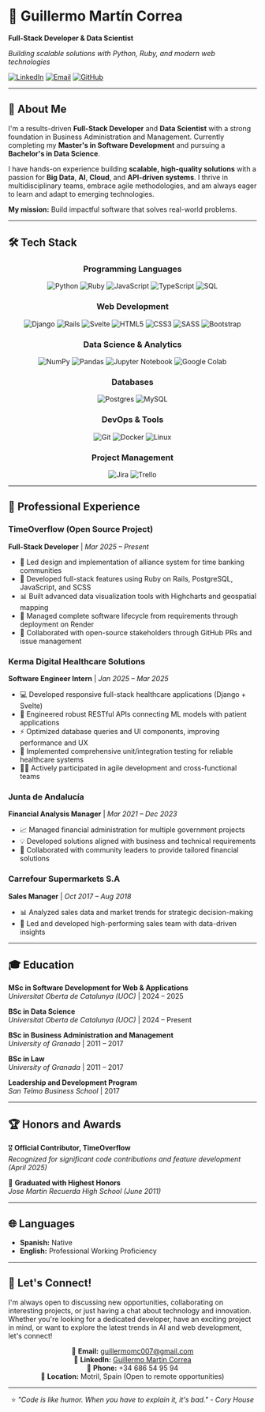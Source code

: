 # 👋 Guillermo Martín Correa
**Full-Stack Developer & Data Scientist** 

*Building scalable solutions with Python, Ruby, and modern web technologies*

[![LinkedIn](https://img.shields.io/badge/LinkedIn-Connect-0077B5?style=for-the-badge&logo=linkedin&logoColor=white)](https://linkedin.com/in/guillermo-martin-correa)
[![Email](https://img.shields.io/badge/Email-Contact-D14836?style=for-the-badge&logo=gmail&logoColor=white)](mailto:guillermomc007@gmail.com)
[![GitHub](https://img.shields.io/badge/GitHub-Follow-181717?style=for-the-badge&logo=github&logoColor=white)](https://github.com/gmartincor)

---

## 🚀 About Me

I'm a results-driven **Full-Stack Developer** and **Data Scientist** with a strong foundation in Business Administration and Management. Currently completing my **Master's in Software Development** and pursuing a **Bachelor's in Data Science**. 

I have hands-on experience building **scalable, high-quality solutions** with a passion for **Big Data**, **AI**, **Cloud**, and **API-driven systems**. I thrive in multidisciplinary teams, embrace agile methodologies, and am always eager to learn and adapt to emerging technologies.

**My mission:** Build impactful software that solves real-world problems.

---

## 🛠️ Tech Stack

<div align="center">

### **Programming Languages**
![Python](https://img.shields.io/badge/python-3670A0?style=for-the-badge&logo=python&logoColor=ffdd54)
![Ruby](https://img.shields.io/badge/ruby-%23CC342D.svg?style=for-the-badge&logo=ruby&logoColor=white)
![JavaScript](https://img.shields.io/badge/javascript-%23323330.svg?style=for-the-badge&logo=javascript&logoColor=%23F7DF1E)
![TypeScript](https://img.shields.io/badge/typescript-%23007ACC.svg?style=for-the-badge&logo=typescript&logoColor=white)
![SQL](https://img.shields.io/badge/sql-%2300f.svg?style=for-the-badge&logo=mysql&logoColor=white)

### **Web Development**
![Django](https://img.shields.io/badge/django-%23092E20.svg?style=for-the-badge&logo=django&logoColor=white)
![Rails](https://img.shields.io/badge/rails-%23CC0000.svg?style=for-the-badge&logo=ruby-on-rails&logoColor=white)
![Svelte](https://img.shields.io/badge/svelte-%23f1413d.svg?style=for-the-badge&logo=svelte&logoColor=white)
![HTML5](https://img.shields.io/badge/html5-%23E34F26.svg?style=for-the-badge&logo=html5&logoColor=white)
![CSS3](https://img.shields.io/badge/css3-%231572B6.svg?style=for-the-badge&logo=css3&logoColor=white)
![SASS](https://img.shields.io/badge/SASS-hotpink.svg?style=for-the-badge&logo=SASS&logoColor=white)
![Bootstrap](https://img.shields.io/badge/bootstrap-%238511FA.svg?style=for-the-badge&logo=bootstrap&logoColor=white)

### **Data Science & Analytics**
![NumPy](https://img.shields.io/badge/numpy-%23013243.svg?style=for-the-badge&logo=numpy&logoColor=white)
![Pandas](https://img.shields.io/badge/pandas-%23150458.svg?style=for-the-badge&logo=pandas&logoColor=white)
![Jupyter Notebook](https://img.shields.io/badge/jupyter-%23FA0F00.svg?style=for-the-badge&logo=jupyter&logoColor=white)
![Google Colab](https://img.shields.io/badge/Colab-F9AB00?style=for-the-badge&logo=googlecolab&color=525252)

### **Databases**
![Postgres](https://img.shields.io/badge/postgres-%23316192.svg?style=for-the-badge&logo=postgresql&logoColor=white)
![MySQL](https://img.shields.io/badge/mysql-%2300f.svg?style=for-the-badge&logo=mysql&logoColor=white)

### **DevOps & Tools**
![Git](https://img.shields.io/badge/git-%23F05033.svg?style=for-the-badge&logo=git&logoColor=white)
![Docker](https://img.shields.io/badge/docker-%230db7ed.svg?style=for-the-badge&logo=docker&logoColor=white)
![Linux](https://img.shields.io/badge/Linux-FCC624?style=for-the-badge&logo=linux&logoColor=black)

### **Project Management**
![Jira](https://img.shields.io/badge/jira-%230A0FFF.svg?style=for-the-badge&logo=jira&logoColor=white)
![Trello](https://img.shields.io/badge/Trello-%23026AA7.svg?style=for-the-badge&logo=Trello&logoColor=white)

</div>

---


## 💼 Professional Experience

### **TimeOverflow (Open Source Project)**
**Full-Stack Developer** | *Mar 2025 – Present*
- 🎯 Led design and implementation of alliance system for time banking communities
- 🚀 Developed full-stack features using Ruby on Rails, PostgreSQL, JavaScript, and SCSS
- 📊 Built advanced data visualization tools with Highcharts and geospatial mapping
- 🔄 Managed complete software lifecycle from requirements through deployment on Render
- 🤝 Collaborated with open-source stakeholders through GitHub PRs and issue management

### **Kerma Digital Healthcare Solutions**
**Software Engineer Intern** | *Jan 2025 – Mar 2025*
- 💻 Developed responsive full-stack healthcare applications (Django + Svelte)
- 🔗 Engineered robust RESTful APIs connecting ML models with patient applications
- ⚡ Optimized database queries and UI components, improving performance and UX
- 🧪 Implemented comprehensive unit/integration testing for reliable healthcare systems
- 🏃‍♂️ Actively participated in agile development and cross-functional teams

### **Junta de Andalucía**
**Financial Analysis Manager** | *Mar 2021 – Dec 2023*
- 📈 Managed financial administration for multiple government projects
- 💡 Developed solutions aligned with business and technical requirements
- 🤝 Collaborated with community leaders to provide tailored financial solutions

### **Carrefour Supermarkets S.A**
**Sales Manager** | *Oct 2017 – Aug 2018*
- 📊 Analyzed sales data and market trends for strategic decision-making
- 👥 Led and developed high-performing sales team with data-driven insights

---

## 🎓 Education

**MSc in Software Development for Web & Applications**  
*Universitat Oberta de Catalunya (UOC)* | 2024 – 2025

**BSc in Data Science**  
*Universitat Oberta de Catalunya (UOC)* | 2024 – Present

**BSc in Business Administration and Management**  
*University of Granada* | 2011 – 2017

**BSc in Law**  
*University of Granada* | 2011 – 2017

**Leadership and Development Program**  
*San Telmo Business School* | 2017

---

## 🏆 Honors and Awards

🎖️ **Official Contributor, TimeOverflow**  
*Recognized for significant code contributions and feature development (April 2025)*

🥇 **Graduated with Highest Honors**  
*Jose Martin Recuerda High School (June 2011)*

---

## 🌐 Languages

- **Spanish:** Native
- **English:** Professional Working Proficiency  

---

## 🤝 Let's Connect!

I'm always open to discussing new opportunities, collaborating on interesting projects, or just having a chat about technology and innovation. Whether you're looking for a dedicated developer, have an exciting project in mind, or want to explore the latest trends in AI and web development, let's connect!

<div align="center">

📧 **Email:** [guillermomc007@gmail.com](mailto:guillermomc007@gmail.com)  
💼 **LinkedIn:** [Guillermo Martín Correa](https://linkedin.com/in/guillermo-martin-correa)  
📱 **Phone:** +34 686 54 95 94  
📍 **Location:** Motril, Spain (Open to remote opportunities)

</div>

---

<div align="center">

⭐ *"Code is like humor. When you have to explain it, it's bad." - Cory House*

</div>

